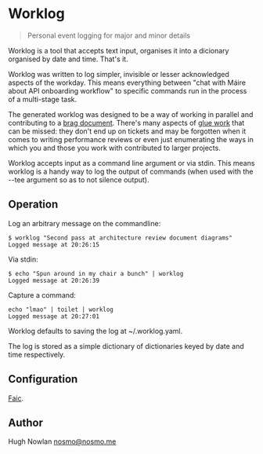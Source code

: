 Worklog
========
> Personal event logging for major and minor details

Worklog is a tool that accepts text input, organises it into a
dicionary organised by date and time. That's it.

Worklog was written to log simpler, invisible or lesser acknowledged
aspects of the workday. This means everything between "chat with Máire
about API onboarding workflow" to specific commands run in the process
of a multi-stage task.

The generated worklog was designed to be a way of working in parallel
and contributing to a [brag
document](https://jvns.ca/blog/brag-documents/). There's many aspects
of [glue work](https://noidea.dog/glue) that can be missed: they don't
end up on tickets and may be forgotten when it comes to writing
performance reviews or even just enumerating the ways in which you and
those you work with contributed to larger projects.

Worklog accepts input as a command line argument or via stdin. This
means worklog is a handy way to log the output of commands (when used
with the --tee argument so as to not silence output).

Operation
----------
Log an arbitrary message on the commandline:
```
$ worklog "Second pass at architecture review document diagrams"
Logged message at 20:26:15
```

Via stdin:
```
$ echo "Spun around in my chair a bunch" | worklog
Logged message at 20:26:39
```

Capture a command:
```
echo "lmao" | toilet | worklog
Logged message at 20:27:01
```

Worklog defaults to saving the log at ~/.worklog.yaml.

The log is stored as a simple dictionary of dictionaries keyed by date
and time respectively.

Configuration
-------------
[Faic](https://www.teanglann.ie/en/fgb/faic).

Author
----------
Hugh Nowlan <nosmo@nosmo.me>

